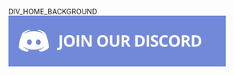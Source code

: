 DIV_HOME_BACKGROUND
[![join_discord.png](./../../../media/home/join_discord.png)](https://rpgpowerforge.com/)